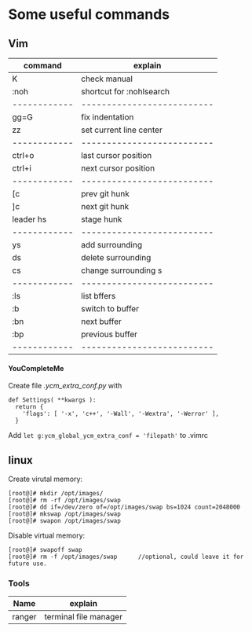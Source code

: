 # Some useful commands

## Vim 
| command    | explain                  |
|------------|--------------------------|
| K          | check manual<br>         |
| :noh       | shortcut for :nohlsearch |
|------------|--------------------------|
| gg=G       | fix indentation          |
| zz         | set current line center  |
|------------|--------------------------|
| ctrl+o     | last cursor position<br> |
| ctrl+i     | next cursor position<br> |
|------------|--------------------------|
| [c         | prev git hunk<br>        |
| ]c         | next git hunk<br>        |
| leader hs  | stage hunk<br>           |
|------------|--------------------------|
| ys         | add surrounding          |
| ds         | delete surrounding       |
| cs         | change surrounding  s    |
|------------|--------------------------|
| :ls        | list bffers              |
| :b<number> | switch to buffer         |
| :bn        | next buffer              |
| :bp        | previous buffer          |
|------------|--------------------------|


#### YouCompleteMe

Create file *.ycm_extra_conf.py* with
```
def Settings( **kwargs ):
  return {
    'flags': [ '-x', 'c++', '-Wall', '-Wextra', '-Werror' ],
  }
```
Add `let g:ycm_global_ycm_extra_conf = 'filepath'` to .vimrc


## linux

Create virutal memory:

```
[root@]# mkdir /opt/images/
[root@]# rm -rf /opt/images/swap
[root@]# dd if=/dev/zero of=/opt/images/swap bs=1024 count=2048000
[root@]# mkswap /opt/images/swap
[root@]# swapon /opt/images/swap

```
Disable virtual memory:

```
[root@]# swapoff swap
[root@]# rm -f /opt/images/swap      //optional, could leave it for future use.
```

### Tools
| Name   | explain               |
|--------|-----------------------|
| ranger | terminal file manager |

